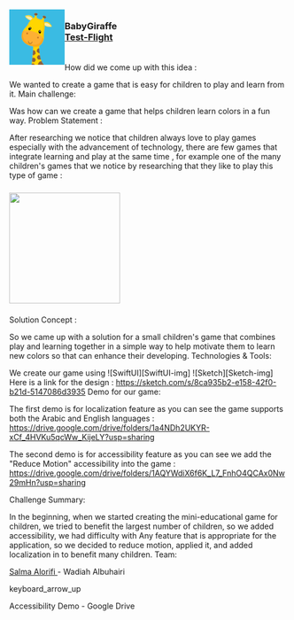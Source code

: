 <!-- PROJECT LOGO -->
<div>

<h3><img align="left" width="100" height="100" src="App_Icon.png"> <br/> BabyGiraffe <br/>
<a href="">Test-Flight</a> <br/> <br/> </h3>
</div>

How did we come up with this idea :

We wanted to create a game that is easy for children to play and learn from it.
Main challenge:

Was how can we create a game that helps children learn colors in a fun way.
Problem Statement :

After researching we notice that children always love to play games especially with the advancement of technology, there are few games that integrate learning and play at the same time , for example one of the many children's games that we notice by researching that they like to play this type of game :
<h3 align="left"><img src="https://user-images.githubusercontent.com/116716645/211879623-6e4b4cd7-231d-4c73-9633-9dcd19929bbb.png" width="200" height="200"></h3>

Solution Concept :

So we came up with a solution for a small children's game that combines play and learning together in a simple way to help motivate them to learn new colors so that can enhance their developing.
Technologies & Tools:

We create our game using ![SwiftUI][SwiftUI-img] ![Sketch][Sketch-img]
Here is a link for the design :
https://sketch.com/s/8ca935b2-e158-42f0-b21d-5147086d3935
Demo for our game:

The first demo is for localization feature as you can see the game supports both the Arabic and English languages :
https://drive.google.com/drive/folders/1a4NDh2UKYR-xCf_4HVKu5qcWw_KijeLY?usp=sharing

The second demo is for accessibility feature as you can see we add the "Reduce Motion" accessibility into the game :
https://drive.google.com/drive/folders/1AQYWdiX6f6K_L7_FnhO4QCAx0Nw29mHn?usp=sharing

Challenge Summary:

In the beginning, when we started creating the mini-educational game for children, we tried to benefit the largest number of children, so we added accessibility, we had difficulty with Any feature that is appropriate for the application, so we decided to reduce motion, applied it, and added localization in to benefit many children.
Team:

<a href="http://linkedin.com/in/salma-alorifi-0544801a6/"> Salma Alorifi </a> -
<a> Wadiah Albuhairi </a>

<!-- MARKDOWN LINKS & IMAGES -->

<!-- https://www.markdownguide.org/basic-syntax/#reference-style-links -->
keyboard_arrow_up

Accessibility Demo - Google Drive
